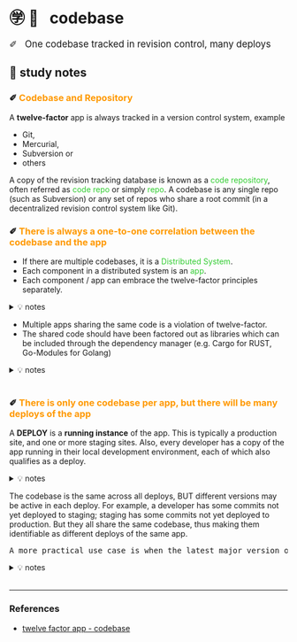 # ㊫ 📖 &nbsp; codebase

<span style='font-size: 1.2em;'>✐ &nbsp; One codebase tracked in revision control, many deploys</span>

## 🍎 study notes

### ✐&nbsp;<span style='color: #FF9900'>Codebase and Repository</span>

A __twelve-factor__ app is always tracked in a version control system, example 
  - Git, 
  - Mercurial, 
  - Subversion or
  - others

A copy of the revision tracking database is known as a <span style='color: #32CD32'>code repository</span>, often referred as <span style='color: #32CD32'>code repo</span> or simply <span style='color: #32CD32'>repo</span>. A codebase is any single repo (such as Subversion) or any set of repos who share a root commit (in a decentralized revision control system like Git).

### ✐&nbsp;<span style='color: #FF9900'>There is always a one-to-one correlation between the codebase and the app</span>
- If there are multiple codebases, it is a <span style='color: #32CD32'>Distributed System</span>. 
- Each component in a distributed system is an <span style='color: #32CD32'>app</span>. 
- Each component / app can embrace the twelve-factor principles separately. 

<!-- notes block -->
<details>
    <summary>💡 notes</summary>
    <div style='margin-left: 40px; margin-right: 40px; padding-left: 12px; padding: 12px; margin-top: 0.5em; margin-bottom: 0.5em; background: #444;'>
    Simply means 1 codebase = 1 app, many app(s) join together to become a distributed system. <br/>
    At a point, we can say an app is providing functions on a specific area, whilst a combo of related apps formed the system that chains up the functions.
    </div>
</details>

- Multiple apps sharing the same code is a violation of twelve-factor. 
- The shared code should have been factored out as libraries which can be included through the dependency manager (e.g. Cargo for RUST, Go-Modules for Golang)

<!-- notes block -->
<details>
    <summary>💡 notes</summary>
    <div style='margin-left: 40px; margin-right: 40px; padding-left: 12px; padding: 12px; margin-top: 0.5em; margin-bottom: 0.5em; background: #444;'>
    take an example, the logging logic could be factored out as a shared library between apps.
    </div>
</details>
<br/>

### ✐&nbsp;<span style='color: #FF9900'>There is only one codebase per app, but there will be many deploys of the app</span>

A __DEPLOY__ is a __running instance__ of the app. This is typically a production site, and one or more staging sites. Also, every developer has a copy of the app running in their local development environment, each of which also qualifies as a deploy.

<!-- notes block -->
<details>
    <summary>💡 notes</summary>
    <div style='margin-left: 40px; margin-right: 40px; padding-left: 12px; padding: 12px; margin-top: 0.5em; margin-bottom: 0.5em; background: #444;'>
    in general, a running / runnable instance of the app is a deployment; it doesn't need to be production or staging or uat, local running instance is also treated as a deployment.
    </div>
</details>

The codebase is the same across all deploys, BUT different versions may be active in each deploy. For example, a developer has some commits not yet deployed to staging; staging has some commits not yet deployed to production. But they all share the same codebase, thus making them identifiable as different deploys of the same app.

<pre>
A more practical use case is when the latest major version of a SAAS is v22.6.1.0; whilst most of the existing customers' deployment is still running the previous major version v22.4.9.13. This is exactly 1 app (same codebase) many deploys (diff versions for diff sets of customers). Ultimately, the remaining set of customers would enjoy the upgrade of their deployment to reach the latest v22.6.1.0
</pre>
<!-- notes block -->
<details>
    <summary>💡 notes</summary>
    <div style='margin-left: 40px; margin-right: 40px; padding-left: 12px; padding: 12px; margin-top: 0.5em; margin-bottom: 0.5em; background: #444;'>
    A more practical use case is when the latest major version of a SAAS is v22.6.1.0; whilst most of the existing customers' deployment is still running the previous major version v22.4.9.13. This is exactly 1 app (same codebase) many deploys (diff versions for diff sets of customers). Ultimately, the remaining set of customers would enjoy the upgrade of their deployment to reach the latest v22.6.1.0
    </div>
</details>
<br/>

---

### References
- [twelve factor app - codebase](https://12factor.net/codebase)